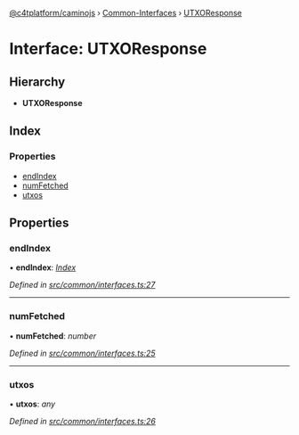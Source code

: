 [@c4tplatform/caminojs](../api.md) › [Common-Interfaces](../modules/common_interfaces.md) › [UTXOResponse](common_interfaces.utxoresponse.md)

# Interface: UTXOResponse

## Hierarchy

* **UTXOResponse**

## Index

### Properties

* [endIndex](common_interfaces.utxoresponse.md#endindex)
* [numFetched](common_interfaces.utxoresponse.md#numfetched)
* [utxos](common_interfaces.utxoresponse.md#utxos)

## Properties

###  endIndex

• **endIndex**: *[Index](common_interfaces.index.md)*

*Defined in [src/common/interfaces.ts:27](https://github.com/chain4travel/caminojs/blob/ac57b5af/src/common/interfaces.ts#L27)*

___

###  numFetched

• **numFetched**: *number*

*Defined in [src/common/interfaces.ts:25](https://github.com/chain4travel/caminojs/blob/ac57b5af/src/common/interfaces.ts#L25)*

___

###  utxos

• **utxos**: *any*

*Defined in [src/common/interfaces.ts:26](https://github.com/chain4travel/caminojs/blob/ac57b5af/src/common/interfaces.ts#L26)*
